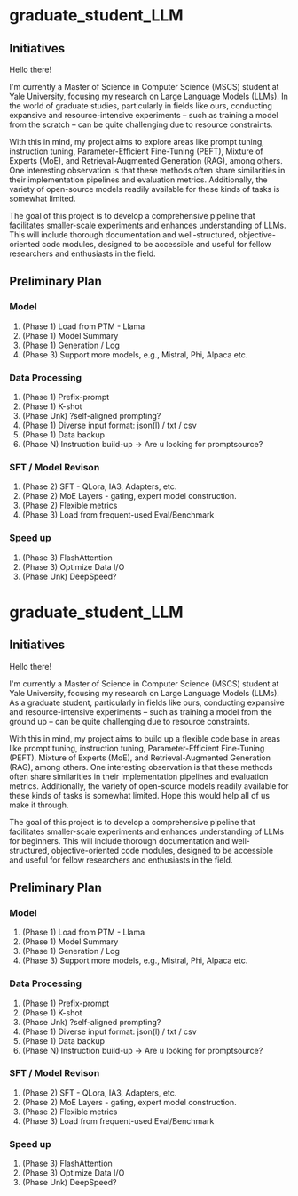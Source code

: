 # graduate_student_LLM
## Initiatives
Hello there!

I'm currently a Master of Science in Computer Science (MSCS) student at Yale University, focusing my research on Large Language Models (LLMs). In the world of graduate studies, particularly in fields like ours, conducting expansive and resource-intensive experiments – such as training a model from the scratch – can be quite challenging due to resource constraints.

With this in mind, my project aims to explore areas like prompt tuning, instruction tuning, Parameter-Efficient Fine-Tuning (PEFT), Mixture of Experts (MoE), and Retrieval-Augmented Generation (RAG), among others. One interesting observation is that these methods often share similarities in their implementation pipelines and evaluation metrics. Additionally, the variety of open-source models readily available for these kinds of tasks is somewhat limited.

The goal of this project is to develop a comprehensive pipeline that facilitates smaller-scale experiments and enhances understanding of LLMs. This will include thorough documentation and well-structured, objective-oriented code modules, designed to be accessible and useful for fellow researchers and enthusiasts in the field.

## Preliminary Plan
### Model
1. (Phase 1) Load from PTM - Llama
2. (Phase 1) Model Summary
3. (Phase 1) Generation / Log
4. (Phase 3) Support more models, e.g., Mistral, Phi, Alpaca etc.

### Data Processing
1. (Phase 1) Prefix-prompt
2. (Phase 1) K-shot
3. (Phase Unk) ?self-aligned prompting?
4. (Phase 1) Diverse input format: json(l) / txt / csv
5. (Phase 1) Data backup 
6. (Phase N) Instruction build-up -> Are u looking for promptsource?

### SFT / Model Revison
1. (Phase 2) SFT - QLora, IA3, Adapters, etc.
2. (Phase 2) MoE Layers - gating, expert model construction.
3. (Phase 2) Flexible metrics
4. (Phase 3) Load from frequent-used Eval/Benchmark

### Speed up
1. (Phase 3) FlashAttention
2. (Phase 3) Optimize Data I/O
3. (Phase Unk) DeepSpeed?
 

# graduate_student_LLM
## Initiatives
Hello there!

I'm currently a Master of Science in Computer Science (MSCS) student at Yale University, focusing my research on Large Language Models (LLMs). As a graduate student, particularly in fields like ours, conducting expansive and resource-intensive experiments – such as training a model from the ground up – can be quite challenging due to resource constraints.

With this in mind, my project aims to build up a flexible code base in areas like prompt tuning, instruction tuning, Parameter-Efficient Fine-Tuning (PEFT), Mixture of Experts (MoE), and Retrieval-Augmented Generation (RAG), among others. One interesting observation is that these methods often share similarities in their implementation pipelines and evaluation metrics. Additionally, the variety of open-source models readily available for these kinds of tasks is somewhat limited. Hope this would help all of us make it through.

The goal of this project is to develop a comprehensive pipeline that facilitates smaller-scale experiments and enhances understanding of LLMs for beginners. This will include thorough documentation and well-structured, objective-oriented code modules, designed to be accessible and useful for fellow researchers and enthusiasts in the field.

## Preliminary Plan
### Model
1. (Phase 1) Load from PTM - Llama
2. (Phase 1) Model Summary
3. (Phase 1) Generation / Log
4. (Phase 3) Support more models, e.g., Mistral, Phi, Alpaca etc.

### Data Processing
1. (Phase 1) Prefix-prompt
2. (Phase 1) K-shot
3. (Phase Unk) ?self-aligned prompting?
4. (Phase 1) Diverse input format: json(l) / txt / csv
5. (Phase 1) Data backup 
6. (Phase N) Instruction build-up -> Are u looking for promptsource?

### SFT / Model Revison
1. (Phase 2) SFT - QLora, IA3, Adapters, etc.
2. (Phase 2) MoE Layers - gating, expert model construction.
3. (Phase 2) Flexible metrics
4. (Phase 3) Load from frequent-used Eval/Benchmark

### Speed up
1. (Phase 3) FlashAttention
2. (Phase 3) Optimize Data I/O
3. (Phase Unk) DeepSpeed?
